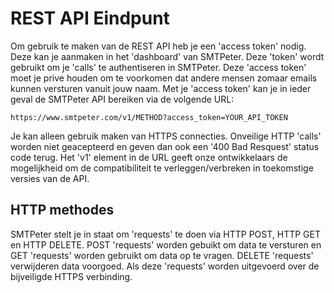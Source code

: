 # REST API Eindpunt

Om gebruik te maken van de REST API heb je een 'access token' nodig. 
Deze kan je aanmaken in het 'dashboard' van SMTPeter. Deze 'token' 
wordt gebruikt om je 'calls' te authentiseren in SMTPeter. Deze 
'access token' moet je prive houden om te voorkomen dat andere
mensen zomaar emails kunnen versturen vanuit jouw naam. Met je 
'access token' kan je in ieder geval de SMTPeter API bereiken via 
de volgende URL:
 
```text
https://www.smtpeter.com/v1/METHOD?access_token=YOUR_API_TOKEN
```
Je kan alleen gebruik maken van HTTPS connecties. Onveilige HTTP
'calls' worden niet geacepteerd en geven dan ook een '400 Bad Resquest'
status code terug. Het 'v1' element in de URL geeft onze ontwikkelaars
de mogelijkheid om de compatibiliteit te verleggen/verbreken in 
toekomstige versies van de API.

## HTTP methodes

SMTPeter stelt je in staat om 'requests' te doen via HTTP POST, HTTP GET
en HTTP DELETE. POST 'requests' worden gebuikt om data te versturen en 
GET 'requests' worden gebruikt om data op te vragen. DELETE 'requests' 
verwijderen data voorgoed. Als deze 'requests' worden uitgevoerd over de 
bijveiligde HTTPS verbinding. 
